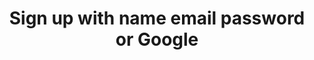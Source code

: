 ---
title: Sign up with name email password or Google
category: Application
paid: true
isActive: true
ltr: {"react":{"jsxTail":[{"code":"export default () => {\n    return (\n        <main className=\"w-full h-screen flex flex-col items-center justify-center bg-gray-50 sm:px-4\">\n            <div className=\"w-full space-y-6 text-gray-600 sm:max-w-md\">\n                <div className=\"text-center\">\n                    <img src=\"https://floatui.com/logo.svg\" width={150} className=\"mx-auto\" />\n                    <div className=\"mt-5 space-y-2\">\n                        <h3 className=\"text-gray-800 text-2xl font-bold sm:text-3xl\">Create an account</h3>\n                        <p className=\"\">Already have an account? <a href=\"javascript:void(0)\" className=\"font-medium text-indigo-600 hover:text-indigo-500\">Log in</a></p>\n                    </div>\n                </div>\n                <div className=\"bg-white shadow p-4 py-6 sm:p-6 sm:rounded-lg\">\n                    <form\n                        onSubmit={(e) => e.preventDefault()}\n                        className=\"space-y-5\"\n\n                    >\n                        <div>\n                            <label className=\"font-medium\">\n                                Name\n                            </label>\n                            <input\n                                type=\"text\"\n                                required\n                                className=\"w-full mt-2 px-3 py-2 text-gray-500 bg-transparent outline-none border focus:border-indigo-600 shadow-sm rounded-lg\"\n                            />\n                        </div>\n                        <div>\n                            <label className=\"font-medium\">\n                                Email\n                            </label>\n                            <input\n                                type=\"email\"\n                                required\n                                className=\"w-full mt-2 px-3 py-2 text-gray-500 bg-transparent outline-none border focus:border-indigo-600 shadow-sm rounded-lg\"\n                            />\n                        </div>\n                        <div>\n                            <label className=\"font-medium\">\n                                Password\n                            </label>\n                            <input\n                                type=\"password\"\n                                required\n                                className=\"w-full mt-2 px-3 py-2 text-gray-500 bg-transparent outline-none border focus:border-indigo-600 shadow-sm rounded-lg\"\n                            />\n                        </div>\n                        <button\n                            className=\"w-full px-4 py-2 text-white font-medium bg-indigo-600 hover:bg-indigo-500 active:bg-indigo-600 rounded-lg duration-150\"\n                        >\n                            Create account\n                        </button>\n                    </form>\n                    <div className=\"mt-5\">\n                        <button className=\"w-full flex items-center justify-center gap-x-3 py-2.5 mt-5 border rounded-lg text-sm font-medium hover:bg-gray-50 duration-150 active:bg-gray-100\">\n                            <svg className=\"w-5 h-5\" viewBox=\"0 0 48 48\" fill=\"none\" xmlns=\"http://www.w3.org/2000/svg\">\n                                <g clip-path=\"url(#clip0_17_40)\">\n                                    <path d=\"M47.532 24.5528C47.532 22.9214 47.3997 21.2811 47.1175 19.6761H24.48V28.9181H37.4434C36.9055 31.8988 35.177 34.5356 32.6461 36.2111V42.2078H40.3801C44.9217 38.0278 47.532 31.8547 47.532 24.5528Z\" fill=\"#4285F4\" />\n                                    <path d=\"M24.48 48.0016C30.9529 48.0016 36.4116 45.8764 40.3888 42.2078L32.6549 36.2111C30.5031 37.675 27.7252 38.5039 24.4888 38.5039C18.2275 38.5039 12.9187 34.2798 11.0139 28.6006H3.03296V34.7825C7.10718 42.8868 15.4056 48.0016 24.48 48.0016Z\" fill=\"#34A853\" />\n                                    <path d=\"M11.0051 28.6006C9.99973 25.6199 9.99973 22.3922 11.0051 19.4115V13.2296H3.03298C-0.371021 20.0112 -0.371021 28.0009 3.03298 34.7825L11.0051 28.6006Z\" fill=\"#FBBC04\" />\n                                    <path d=\"M24.48 9.49932C27.9016 9.44641 31.2086 10.7339 33.6866 13.0973L40.5387 6.24523C36.2 2.17101 30.4414 -0.068932 24.48 0.00161733C15.4055 0.00161733 7.10718 5.11644 3.03296 13.2296L11.005 19.4115C12.901 13.7235 18.2187 9.49932 24.48 9.49932Z\" fill=\"#EA4335\" />\n                                </g>\n                                <defs>\n                                    <clipPath id=\"clip0_17_40\">\n                                        <rect width=\"48\" height=\"48\" fill=\"white\" />\n                                    </clipPath>\n                                </defs>\n                            </svg>\n                            Continue with Google\n                        </button>\n                    </div>\n                </div>\n            </div>\n        </main>\n    )\n}","label":"App.jsx"}],"jsxCss":[]},"preview":"function App() {\n  return /*#__PURE__*/React.createElement(\"main\", {\n    className: \"w-full h-[800px] flex flex-col items-center justify-center bg-gray-50 sm:px-4\"\n  }, /*#__PURE__*/React.createElement(\"div\", {\n    className: \"w-full space-y-6 text-gray-600 sm:max-w-md\"\n  }, /*#__PURE__*/React.createElement(\"div\", {\n    className: \"text-center\"\n  }, /*#__PURE__*/React.createElement(\"img\", {\n    src: \"https://floatui.com/logo.svg\",\n    width: 150,\n    className: \"mx-auto\"\n  }), /*#__PURE__*/React.createElement(\"div\", {\n    className: \"mt-5 space-y-2\"\n  }, /*#__PURE__*/React.createElement(\"h3\", {\n    className: \"text-gray-800 text-2xl font-bold sm:text-3xl\"\n  }, \"Create an account\"), /*#__PURE__*/React.createElement(\"p\", {\n    className: \"\"\n  }, \"Already have an account? \", /*#__PURE__*/React.createElement(\"a\", {\n    href: \"javascript:void(0)\",\n    className: \"font-medium text-indigo-600 hover:text-indigo-500\"\n  }, \"Log in\")))), /*#__PURE__*/React.createElement(\"div\", {\n    className: \"bg-white shadow p-4 py-6 sm:p-6 sm:rounded-lg\"\n  }, /*#__PURE__*/React.createElement(\"form\", {\n    onSubmit: e => e.preventDefault(),\n    className: \"space-y-5\"\n  }, /*#__PURE__*/React.createElement(\"div\", null, /*#__PURE__*/React.createElement(\"label\", {\n    className: \"font-medium\"\n  }, \"Name\"), /*#__PURE__*/React.createElement(\"input\", {\n    type: \"text\",\n    required: true,\n    className: \"w-full mt-2 px-3 py-2 text-gray-500 bg-transparent outline-none border focus:border-indigo-600 shadow-sm rounded-lg\"\n  })), /*#__PURE__*/React.createElement(\"div\", null, /*#__PURE__*/React.createElement(\"label\", {\n    className: \"font-medium\"\n  }, \"Email\"), /*#__PURE__*/React.createElement(\"input\", {\n    type: \"email\",\n    required: true,\n    className: \"w-full mt-2 px-3 py-2 text-gray-500 bg-transparent outline-none border focus:border-indigo-600 shadow-sm rounded-lg\"\n  })), /*#__PURE__*/React.createElement(\"div\", null, /*#__PURE__*/React.createElement(\"label\", {\n    className: \"font-medium\"\n  }, \"Password\"), /*#__PURE__*/React.createElement(\"input\", {\n    type: \"password\",\n    required: true,\n    className: \"w-full mt-2 px-3 py-2 text-gray-500 bg-transparent outline-none border focus:border-indigo-600 shadow-sm rounded-lg\"\n  })), /*#__PURE__*/React.createElement(\"button\", {\n    className: \"w-full px-4 py-2 text-white font-medium bg-indigo-600 hover:bg-indigo-500 active:bg-indigo-600 rounded-lg duration-150\"\n  }, \"Create account\")), /*#__PURE__*/React.createElement(\"div\", {\n    className: \"mt-5\"\n  }, /*#__PURE__*/React.createElement(\"button\", {\n    className: \"w-full flex items-center justify-center gap-x-3 py-2.5 mt-5 border rounded-lg text-sm font-medium hover:bg-gray-50 duration-150 active:bg-gray-100\"\n  }, /*#__PURE__*/React.createElement(\"svg\", {\n    className: \"w-5 h-5\",\n    viewBox: \"0 0 48 48\",\n    fill: \"none\",\n    xmlns: \"http://www.w3.org/2000/svg\"\n  }, /*#__PURE__*/React.createElement(\"g\", {\n    \"clip-path\": \"url(#clip0_17_40)\"\n  }, /*#__PURE__*/React.createElement(\"path\", {\n    d: \"M47.532 24.5528C47.532 22.9214 47.3997 21.2811 47.1175 19.6761H24.48V28.9181H37.4434C36.9055 31.8988 35.177 34.5356 32.6461 36.2111V42.2078H40.3801C44.9217 38.0278 47.532 31.8547 47.532 24.5528Z\",\n    fill: \"#4285F4\"\n  }), /*#__PURE__*/React.createElement(\"path\", {\n    d: \"M24.48 48.0016C30.9529 48.0016 36.4116 45.8764 40.3888 42.2078L32.6549 36.2111C30.5031 37.675 27.7252 38.5039 24.4888 38.5039C18.2275 38.5039 12.9187 34.2798 11.0139 28.6006H3.03296V34.7825C7.10718 42.8868 15.4056 48.0016 24.48 48.0016Z\",\n    fill: \"#34A853\"\n  }), /*#__PURE__*/React.createElement(\"path\", {\n    d: \"M11.0051 28.6006C9.99973 25.6199 9.99973 22.3922 11.0051 19.4115V13.2296H3.03298C-0.371021 20.0112 -0.371021 28.0009 3.03298 34.7825L11.0051 28.6006Z\",\n    fill: \"#FBBC04\"\n  }), /*#__PURE__*/React.createElement(\"path\", {\n    d: \"M24.48 9.49932C27.9016 9.44641 31.2086 10.7339 33.6866 13.0973L40.5387 6.24523C36.2 2.17101 30.4414 -0.068932 24.48 0.00161733C15.4055 0.00161733 7.10718 5.11644 3.03296 13.2296L11.005 19.4115C12.901 13.7235 18.2187 9.49932 24.48 9.49932Z\",\n    fill: \"#EA4335\"\n  })), /*#__PURE__*/React.createElement(\"defs\", null, /*#__PURE__*/React.createElement(\"clipPath\", {\n    id: \"clip0_17_40\"\n  }, /*#__PURE__*/React.createElement(\"rect\", {\n    width: \"48\",\n    height: \"48\",\n    fill: \"white\"\n  })))), \"Continue with Google\")))));\n}","vue":{"vueTail":[],"vueCss":[]}}
rtl: {"vue":{"vueTail":[],"vueCss":[]},"react":{"jsxCss":[],"jsxTail":[{"code":"export default () => {\n    return (\n        <main className=\"w-full h-screen flex flex-col items-center justify-center bg-gray-50 sm:px-4\">\n            <div className=\"w-full space-y-6 text-gray-600 sm:max-w-md\">\n                <div className=\"text-center\">\n                    <img src=\"https://floatui.com/logo.svg\" width={150} className=\"mx-auto\" />\n                    <div className=\"mt-5 space-y-2\">\n                        <h3 className=\"text-gray-800 text-2xl font-bold sm:text-3xl\">انشئ حساب</h3>\n                        <p className=\"\">هل لديك حساب؟ <a href=\"javascript:void(0)\" className=\"font-medium text-indigo-600 hover:text-indigo-500\">تسجيل الدخول</a></p>\n                    </div>\n                </div>\n                <div className=\"bg-white shadow p-4 py-6 sm:p-6 sm:rounded-lg\">\n                    <form\n                        onSubmit={(e) => e.preventDefault()}\n                        className=\"space-y-5\"\n\n                    >\n                        <div>\n                            <label className=\"font-medium\">\n                                الإسم\n                            </label>\n                            <input\n                                type=\"text\"\n                                required\n                                className=\"w-full mt-2 px-3 py-2 text-gray-500 bg-transparent outline-none border focus:border-indigo-600 shadow-sm rounded-lg\"\n                            />\n                        </div>\n                        <div>\n                            <label className=\"font-medium\">\n                                البريد الإلكتروني\n                            </label>\n                            <input\n                                type=\"email\"\n                                required\n                                className=\"w-full mt-2 px-3 py-2 text-gray-500 bg-transparent outline-none border focus:border-indigo-600 shadow-sm rounded-lg\"\n                            />\n                        </div>\n                        <div>\n                            <label className=\"font-medium\">\n                                كلمة السر\n                            </label>\n                            <input\n                                type=\"password\"\n                                required\n                                className=\"w-full mt-2 px-3 py-2 text-gray-500 bg-transparent outline-none border focus:border-indigo-600 shadow-sm rounded-lg\"\n                            />\n                        </div>\n                        <button\n                            className=\"w-full px-4 py-2 text-white font-medium bg-indigo-600 hover:bg-indigo-500 active:bg-indigo-600 rounded-lg duration-150\"\n                        >\n                            إنشاء حساب\n                        </button>\n                    </form>\n                    <div className=\"mt-5\">\n                        <button className=\"w-full flex items-center justify-center gap-x-3 py-2.5 mt-5 border rounded-lg text-sm font-medium hover:bg-gray-50 duration-150 active:bg-gray-100\">\n                            <svg className=\"w-5 h-5\" viewBox=\"0 0 48 48\" fill=\"none\" xmlns=\"http://www.w3.org/2000/svg\">\n                                <g clip-path=\"url(#clip0_17_40)\">\n                                    <path d=\"M47.532 24.5528C47.532 22.9214 47.3997 21.2811 47.1175 19.6761H24.48V28.9181H37.4434C36.9055 31.8988 35.177 34.5356 32.6461 36.2111V42.2078H40.3801C44.9217 38.0278 47.532 31.8547 47.532 24.5528Z\" fill=\"#4285F4\" />\n                                    <path d=\"M24.48 48.0016C30.9529 48.0016 36.4116 45.8764 40.3888 42.2078L32.6549 36.2111C30.5031 37.675 27.7252 38.5039 24.4888 38.5039C18.2275 38.5039 12.9187 34.2798 11.0139 28.6006H3.03296V34.7825C7.10718 42.8868 15.4056 48.0016 24.48 48.0016Z\" fill=\"#34A853\" />\n                                    <path d=\"M11.0051 28.6006C9.99973 25.6199 9.99973 22.3922 11.0051 19.4115V13.2296H3.03298C-0.371021 20.0112 -0.371021 28.0009 3.03298 34.7825L11.0051 28.6006Z\" fill=\"#FBBC04\" />\n                                    <path d=\"M24.48 9.49932C27.9016 9.44641 31.2086 10.7339 33.6866 13.0973L40.5387 6.24523C36.2 2.17101 30.4414 -0.068932 24.48 0.00161733C15.4055 0.00161733 7.10718 5.11644 3.03296 13.2296L11.005 19.4115C12.901 13.7235 18.2187 9.49932 24.48 9.49932Z\" fill=\"#EA4335\" />\n                                </g>\n                                <defs>\n                                    <clipPath id=\"clip0_17_40\">\n                                        <rect width=\"48\" height=\"48\" fill=\"white\" />\n                                    </clipPath>\n                                </defs>\n                            </svg>\n                             المتابعة باستخدام Google\n                        </button>\n                    </div>\n                </div>\n            </div>\n        </main>\n    )\n}","label":"App.jsx"}]},"preview":"function App() {\n  return /*#__PURE__*/React.createElement(\"main\", {\n    className: \"w-full h-[800px] flex flex-col items-center justify-center bg-gray-50 sm:px-4\"\n  }, /*#__PURE__*/React.createElement(\"div\", {\n    className: \"w-full space-y-6 text-gray-600 sm:max-w-md\"\n  }, /*#__PURE__*/React.createElement(\"div\", {\n    className: \"text-center\"\n  }, /*#__PURE__*/React.createElement(\"img\", {\n    src: \"https://floatui.com/logo.svg\",\n    width: 150,\n    className: \"mx-auto\"\n  }), /*#__PURE__*/React.createElement(\"div\", {\n    className: \"mt-5 space-y-2\"\n  }, /*#__PURE__*/React.createElement(\"h3\", {\n    className: \"text-gray-800 text-2xl font-bold sm:text-3xl\"\n  }, \"\\u0627\\u0646\\u0634\\u0626 \\u062D\\u0633\\u0627\\u0628\"), /*#__PURE__*/React.createElement(\"p\", {\n    className: \"\"\n  }, \"\\u0647\\u0644 \\u0644\\u062F\\u064A\\u0643 \\u062D\\u0633\\u0627\\u0628\\u061F \", /*#__PURE__*/React.createElement(\"a\", {\n    href: \"javascript:void(0)\",\n    className: \"font-medium text-indigo-600 hover:text-indigo-500\"\n  }, \"\\u062A\\u0633\\u062C\\u064A\\u0644 \\u0627\\u0644\\u062F\\u062E\\u0648\\u0644\")))), /*#__PURE__*/React.createElement(\"div\", {\n    className: \"bg-white shadow p-4 py-6 sm:p-6 sm:rounded-lg\"\n  }, /*#__PURE__*/React.createElement(\"form\", {\n    onSubmit: e => e.preventDefault(),\n    className: \"space-y-5\"\n  }, /*#__PURE__*/React.createElement(\"div\", null, /*#__PURE__*/React.createElement(\"label\", {\n    className: \"font-medium\"\n  }, \"\\u0627\\u0644\\u0625\\u0633\\u0645\"), /*#__PURE__*/React.createElement(\"input\", {\n    type: \"text\",\n    required: true,\n    className: \"w-full mt-2 px-3 py-2 text-gray-500 bg-transparent outline-none border focus:border-indigo-600 shadow-sm rounded-lg\"\n  })), /*#__PURE__*/React.createElement(\"div\", null, /*#__PURE__*/React.createElement(\"label\", {\n    className: \"font-medium\"\n  }, \"\\u0627\\u0644\\u0628\\u0631\\u064A\\u062F \\u0627\\u0644\\u0625\\u0644\\u0643\\u062A\\u0631\\u0648\\u0646\\u064A\"), /*#__PURE__*/React.createElement(\"input\", {\n    type: \"email\",\n    required: true,\n    className: \"w-full mt-2 px-3 py-2 text-gray-500 bg-transparent outline-none border focus:border-indigo-600 shadow-sm rounded-lg\"\n  })), /*#__PURE__*/React.createElement(\"div\", null, /*#__PURE__*/React.createElement(\"label\", {\n    className: \"font-medium\"\n  }, \"\\u0643\\u0644\\u0645\\u0629 \\u0627\\u0644\\u0633\\u0631\"), /*#__PURE__*/React.createElement(\"input\", {\n    type: \"password\",\n    required: true,\n    className: \"w-full mt-2 px-3 py-2 text-gray-500 bg-transparent outline-none border focus:border-indigo-600 shadow-sm rounded-lg\"\n  })), /*#__PURE__*/React.createElement(\"button\", {\n    className: \"w-full px-4 py-2 text-white font-medium bg-indigo-600 hover:bg-indigo-500 active:bg-indigo-600 rounded-lg duration-150\"\n  }, \"\\u0625\\u0646\\u0634\\u0627\\u0621 \\u062D\\u0633\\u0627\\u0628\")), /*#__PURE__*/React.createElement(\"div\", {\n    className: \"mt-5\"\n  }, /*#__PURE__*/React.createElement(\"button\", {\n    className: \"w-full flex items-center justify-center gap-x-3 py-2.5 mt-5 border rounded-lg text-sm font-medium hover:bg-gray-50 duration-150 active:bg-gray-100\"\n  }, /*#__PURE__*/React.createElement(\"svg\", {\n    className: \"w-5 h-5\",\n    viewBox: \"0 0 48 48\",\n    fill: \"none\",\n    xmlns: \"http://www.w3.org/2000/svg\"\n  }, /*#__PURE__*/React.createElement(\"g\", {\n    \"clip-path\": \"url(#clip0_17_40)\"\n  }, /*#__PURE__*/React.createElement(\"path\", {\n    d: \"M47.532 24.5528C47.532 22.9214 47.3997 21.2811 47.1175 19.6761H24.48V28.9181H37.4434C36.9055 31.8988 35.177 34.5356 32.6461 36.2111V42.2078H40.3801C44.9217 38.0278 47.532 31.8547 47.532 24.5528Z\",\n    fill: \"#4285F4\"\n  }), /*#__PURE__*/React.createElement(\"path\", {\n    d: \"M24.48 48.0016C30.9529 48.0016 36.4116 45.8764 40.3888 42.2078L32.6549 36.2111C30.5031 37.675 27.7252 38.5039 24.4888 38.5039C18.2275 38.5039 12.9187 34.2798 11.0139 28.6006H3.03296V34.7825C7.10718 42.8868 15.4056 48.0016 24.48 48.0016Z\",\n    fill: \"#34A853\"\n  }), /*#__PURE__*/React.createElement(\"path\", {\n    d: \"M11.0051 28.6006C9.99973 25.6199 9.99973 22.3922 11.0051 19.4115V13.2296H3.03298C-0.371021 20.0112 -0.371021 28.0009 3.03298 34.7825L11.0051 28.6006Z\",\n    fill: \"#FBBC04\"\n  }), /*#__PURE__*/React.createElement(\"path\", {\n    d: \"M24.48 9.49932C27.9016 9.44641 31.2086 10.7339 33.6866 13.0973L40.5387 6.24523C36.2 2.17101 30.4414 -0.068932 24.48 0.00161733C15.4055 0.00161733 7.10718 5.11644 3.03296 13.2296L11.005 19.4115C12.901 13.7235 18.2187 9.49932 24.48 9.49932Z\",\n    fill: \"#EA4335\"\n  })), /*#__PURE__*/React.createElement(\"defs\", null, /*#__PURE__*/React.createElement(\"clipPath\", {\n    id: \"clip0_17_40\"\n  }, /*#__PURE__*/React.createElement(\"rect\", {\n    width: \"48\",\n    height: \"48\",\n    fill: \"white\"\n  })))), \"\\u0627\\u0644\\u0645\\u062A\\u0627\\u0628\\u0639\\u0629 \\u0628\\u0627\\u0633\\u062A\\u062E\\u062F\\u0627\\u0645 Google\")))));\n}"}
slug: /authentication
id: 9b84137f-07be-419c-93b1-ccedb97166eb
created_at: 1668942290476
---